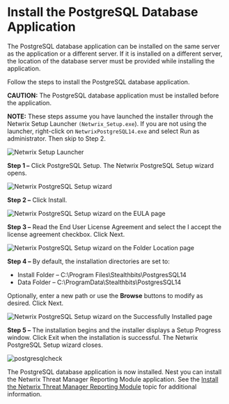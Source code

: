 # Install the PostgreSQL Database Application

The PostgreSQL database application can be installed on the same server as the application or a
different server. If it is installed on a different server, the location of the database server must
be provided while installing the application.

Follow the steps to install the PostgreSQL database application.

**CAUTION:** The PostgreSQL database application must be installed before the application.

**NOTE:** These steps assume you have launched the installer through the Netwrix Setup Launcher
`(Netwrix_Setup.exe`). If you are not using the launcher, right-click on `NetwrixPostgreSQL14.exe`
and select Run as administrator. Then skip to Step 2.

![Netwrix Setup Launcher](/img/versioned_docs/threatprevention_7.4/threatprevention/install/reportingmodule/setuplauncher.webp)

**Step 1 –** Click PostgreSQL Setup. The Netwrix PostgreSQL Setup wizard opens.

![Netwrix PostgreSQL Setup wizard](/img/versioned_docs/threatprevention_7.4/threatprevention/install/upgrade/install.webp)

**Step 2 –** Click Install.

![Netwrix PostgreSQL Setup wizard on the EULA page](/img/versioned_docs/changetracker_8.0/changetracker/install/eula.webp)

**Step 3 –** Read the End User License Agreement and select the I accept the license agreement
checkbox. Click Next.

![Netwrix PostgreSQL Setup wizard on the Folder Location page](/img/versioned_docs/threatprevention_7.4/threatprevention/install/reportingmodule/folder.webp)

**Step 4 –** By default, the installation directories are set to:

- Install Folder – C:\Program Files\Stealthbits\PostgresSQL14
- Data Folder – C:\ProgramData\Stealthbits\PostgresSQL14

Optionally, enter a new path or use the **Browse** buttons to modify as desired. Click Next.

![Netwrix PostgreSQL Setup wizard on the Successfully Installed page](/img/product_docs/accessanalyzer/11.6/accessanalyzer/install/sensitivedatadiscovery/completed.webp)

**Step 5 –** The installation begins and the installer displays a Setup Progress window. Click Exit
when the installation is successful. The Netwrix PostgreSQL Setup wizard closes.

![postgresqlcheck](/img/versioned_docs/threatprevention_7.4/threatprevention/install/reportingmodule/postgresqlcheck.webp)

The PostgreSQL database application is now installed. Nest you can install the Netwrix Threat
Manager Reporting Module application. See the
[Install the Netwrix Threat Manager Reporting Module](/docs/threatprevention/7.4/install/reportingmodule/application.md)
topic for additional information.
